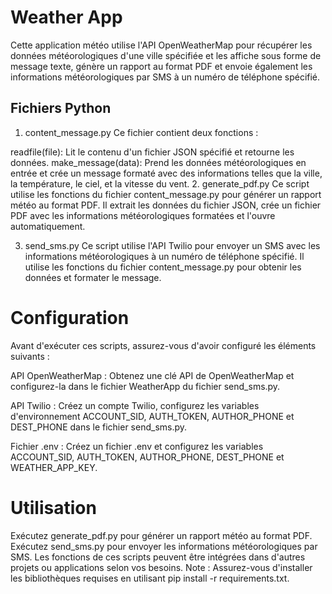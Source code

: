 # Weather App

Cette application météo utilise l'API OpenWeatherMap pour récupérer les données météorologiques d'une ville spécifiée et les affiche sous forme de message texte, génère un rapport au format PDF et envoie également les informations météorologiques par SMS à un numéro de téléphone spécifié.

## Fichiers Python

1. content_message.py
Ce fichier contient deux fonctions :

readfile(file): Lit le contenu d'un fichier JSON spécifié et retourne les données.
make_message(data): Prend les données météorologiques en entrée et crée un message formaté avec des informations telles que la ville, la température, le ciel, et la vitesse du vent.
2. generate_pdf.py
Ce script utilise les fonctions du fichier content_message.py pour générer un rapport météo au format PDF. Il extrait les données du fichier JSON, crée un fichier PDF avec les informations météorologiques formatées et l'ouvre automatiquement.

3. send_sms.py
Ce script utilise l'API Twilio pour envoyer un SMS avec les informations météorologiques à un numéro de téléphone spécifié. Il utilise les fonctions du fichier content_message.py pour obtenir les données et formater le message.

# Configuration

Avant d'exécuter ces scripts, assurez-vous d'avoir configuré les éléments suivants :

API OpenWeatherMap : Obtenez une clé API de OpenWeatherMap et configurez-la dans le fichier WeatherApp du fichier send_sms.py.

API Twilio : Créez un compte Twilio, configurez les variables d'environnement ACCOUNT_SID, AUTH_TOKEN, AUTHOR_PHONE et DEST_PHONE dans le fichier send_sms.py.

Fichier .env : Créez un fichier .env et configurez les variables ACCOUNT_SID, AUTH_TOKEN, AUTHOR_PHONE, DEST_PHONE et WEATHER_APP_KEY.

# Utilisation

Exécutez generate_pdf.py pour générer un rapport météo au format PDF.
Exécutez send_sms.py pour envoyer les informations météorologiques par SMS.
Les fonctions de ces scripts peuvent être intégrées dans d'autres projets ou applications selon vos besoins.
Note : Assurez-vous d'installer les bibliothèques requises en utilisant pip install -r requirements.txt.

